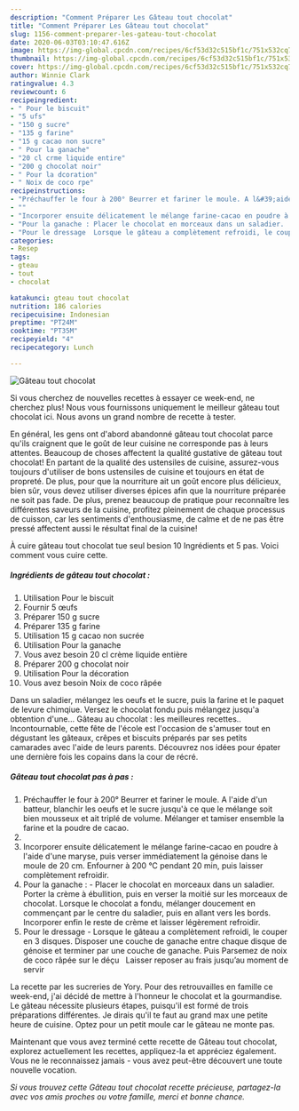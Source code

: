 ```yaml
---
description: "Comment Préparer Les Gâteau tout chocolat"
title: "Comment Préparer Les Gâteau tout chocolat"
slug: 1156-comment-preparer-les-gateau-tout-chocolat
date: 2020-06-03T03:10:47.616Z
image: https://img-global.cpcdn.com/recipes/6cf53d32c515bf1c/751x532cq70/gateau-tout-chocolat-photo-principale-de-la-recette.jpg
thumbnail: https://img-global.cpcdn.com/recipes/6cf53d32c515bf1c/751x532cq70/gateau-tout-chocolat-photo-principale-de-la-recette.jpg
cover: https://img-global.cpcdn.com/recipes/6cf53d32c515bf1c/751x532cq70/gateau-tout-chocolat-photo-principale-de-la-recette.jpg
author: Winnie Clark
ratingvalue: 4.3
reviewcount: 6
recipeingredient:
- " Pour le biscuit"
- "5 ufs"
- "150 g sucre"
- "135 g farine"
- "15 g cacao non sucre"
- " Pour la ganache"
- "20 cl crme liquide entire"
- "200 g chocolat noir"
- " Pour la dcoration"
- " Noix de coco rpe"
recipeinstructions:
- "Préchauffer le four à 200° Beurrer et fariner le moule. A l&#39;aide d&#39;un batteur, blanchir les oeufs et le sucre jusqu&#39;à ce que le mélange soit bien mousseux et ait triplé de volume. Mélanger et tamiser ensemble la farine et la poudre de cacao."
- ""
- "Incorporer ensuite délicatement le mélange farine-cacao en poudre à l&#39;aide d&#39;une maryse, puis verser immédiatement la génoise dans le moule de 20 cm. Enfourner à 200 °C pendant 20 min, puis laisser complètement refroidir."
- "Pour la ganache : Placer le chocolat en morceaux dans un saladier.  Porter la crème à ébullition, puis en verser la moitié sur les morceaux de chocolat. Lorsque le chocolat a fondu, mélanger doucement en commençant par le centre du saladier, puis en allant vers les bords. Incorporer enfin le reste de crème et laisser légèrement refroidir."
- "Pour le dressage  Lorsque le gâteau a complètement refroidi, le couper en 3 disques. Disposer une couche de ganache entre chaque disque de génoise et terminer par une couche de ganache. Puis Parsemez de noix de coco râpée sur le déçu   Laisser reposer au frais jusqu’au moment de servir"
categories:
- Resep
tags:
- gteau
- tout
- chocolat

katakunci: gteau tout chocolat 
nutrition: 186 calories
recipecuisine: Indonesian
preptime: "PT24M"
cooktime: "PT35M"
recipeyield: "4"
recipecategory: Lunch

---
```



![Gâteau tout chocolat](https://img-global.cpcdn.com/recipes/6cf53d32c515bf1c/751x532cq70/gateau-tout-chocolat-photo-principale-de-la-recette.jpg)

Si vous cherchez de nouvelles recettes à essayer ce week-end, ne cherchez plus! Nous vous fournissons uniquement le meilleur gâteau tout chocolat ici. Nous avons un grand nombre de recette à tester.

En général, les gens ont d'abord abandonné gâteau tout chocolat parce qu'ils craignent que le goût de leur cuisine ne corresponde pas à leurs attentes. Beaucoup de choses affectent la qualité gustative de gâteau tout chocolat! En partant de la qualité des ustensiles de cuisine, assurez-vous toujours d'utiliser de bons ustensiles de cuisine et toujours en état de propreté. De plus, pour que la nourriture ait un goût encore plus délicieux, bien sûr, vous devez utiliser diverses épices afin que la nourriture préparée ne soit pas fade. De plus, prenez beaucoup de pratique pour reconnaître les différentes saveurs de la cuisine, profitez pleinement de chaque processus de cuisson, car les sentiments d'enthousiasme, de calme et de ne pas être pressé affectent aussi le résultat final de la cuisine!

<!--inarticleads1-->

À cuire gâteau tout chocolat tue seul besion 10 Ingrédients et 5 pas. Voici comment vous cuire cette.

##### Ingrédients de gâteau tout chocolat :

1. Utilisation  Pour le biscuit
1. Fournir 5 œufs
1. Préparer 150 g sucre
1. Préparer 135 g farine
1. Utilisation 15 g cacao non sucrée
1. Utilisation  Pour la ganache
1. Vous avez besoin 20 cl crème liquide entière
1. Préparer 200 g chocolat noir
1. Utilisation  Pour la décoration
1. Vous avez besoin  Noix de coco râpée


Dans un saladier, mélangez les oeufs et le sucre, puis la farine et le paquet de levure chimqiue. Versez le chocolat fondu puis mélangez jusqu&#39;a obtention d&#39;une… Gâteau au chocolat : les meilleures recettes.. Incontournable, cette fête de l&#39;école est l&#39;occasion de s&#39;amuser tout en dégustant les gâteaux, crêpes et biscuits préparés par ses petits camarades avec l&#39;aide de leurs parents. Découvrez nos idées pour épater une dernière fois les copains dans la cour de récré. 

<!--inarticleads2-->

##### Gâteau tout chocolat pas à pas :

1. Préchauffer le four à 200° Beurrer et fariner le moule. A l&#39;aide d&#39;un batteur, blanchir les oeufs et le sucre jusqu&#39;à ce que le mélange soit bien mousseux et ait triplé de volume. Mélanger et tamiser ensemble la farine et la poudre de cacao.
1. 
1. Incorporer ensuite délicatement le mélange farine-cacao en poudre à l&#39;aide d&#39;une maryse, puis verser immédiatement la génoise dans le moule de 20 cm. Enfourner à 200 °C pendant 20 min, puis laisser complètement refroidir.
1. Pour la ganache : - Placer le chocolat en morceaux dans un saladier.  Porter la crème à ébullition, puis en verser la moitié sur les morceaux de chocolat. Lorsque le chocolat a fondu, mélanger doucement en commençant par le centre du saladier, puis en allant vers les bords. Incorporer enfin le reste de crème et laisser légèrement refroidir.
1. Pour le dressage  - Lorsque le gâteau a complètement refroidi, le couper en 3 disques. Disposer une couche de ganache entre chaque disque de génoise et terminer par une couche de ganache. Puis Parsemez de noix de coco râpée sur le déçu   Laisser reposer au frais jusqu’au moment de servir


La recette par les sucreries de Yory. Pour des retrouvailles en famille ce week-end, j&#39;ai décidé de mettre à l&#39;honneur le chocolat et la gourmandise. Le gâteau nécessite plusieurs étapes, puisqu&#39;il est formé de trois préparations différentes. Je dirais qu&#39;il te faut au grand max une petite heure de cuisine. Optez pour un petit moule car le gâteau ne monte pas. 

<!--inarticleads1-->

<p>
Maintenant que vous avez terminé cette recette de Gâteau tout chocolat, explorez actuellement les recettes, appliquez-la et appréciez également. Vous ne le reconnaissez jamais - vous avez peut-être découvert une toute nouvelle vocation.
</p>

<p>
<i>Si vous trouvez cette Gâteau tout chocolat recette précieuse, partagez-la avec vos amis proches ou votre famille, merci et bonne chance.</i>
</p>
